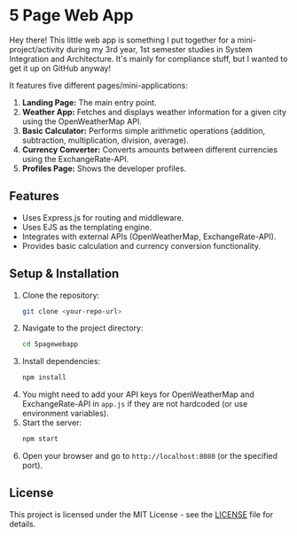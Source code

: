 # 5 Page Web App

Hey there! This little web app is something I put together for a mini-project/activity during my 3rd year, 1st semester studies in System Integration and Architecture. It's mainly for compliance stuff, but I wanted to get it up on GitHub anyway!

It features five different pages/mini-applications:

1.  **Landing Page:** The main entry point.
2.  **Weather App:** Fetches and displays weather information for a given city using the OpenWeatherMap API.
3.  **Basic Calculator:** Performs simple arithmetic operations (addition, subtraction, multiplication, division, average).
4.  **Currency Converter:** Converts amounts between different currencies using the ExchangeRate-API.
5.  **Profiles Page:** Shows the developer profiles.

## Features

*   Uses Express.js for routing and middleware.
*   Uses EJS as the templating engine.
*   Integrates with external APIs (OpenWeatherMap, ExchangeRate-API).
*   Provides basic calculation and currency conversion functionality.

## Setup & Installation

1.  Clone the repository:
    ```bash
    git clone <your-repo-url>
    ```
2.  Navigate to the project directory:
    ```bash
    cd 5pagewebapp
    ```
3.  Install dependencies:
    ```bash
    npm install
    ```
4.  You might need to add your API keys for OpenWeatherMap and ExchangeRate-API in `app.js` if they are not hardcoded (or use environment variables).
5.  Start the server:
    ```bash
    npm start
    ```
6.  Open your browser and go to `http://localhost:8080` (or the specified port).

## License

This project is licensed under the MIT License - see the [LICENSE](LICENSE) file for details. 
